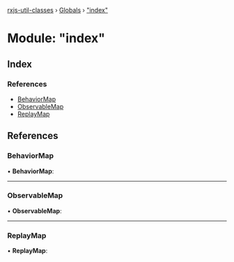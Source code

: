 [rxjs-util-classes](../README.md) › [Globals](../globals.md) › ["index"](_index_.md)

# Module: "index"

## Index

### References

* [BehaviorMap](_index_.md#behaviormap)
* [ObservableMap](_index_.md#observablemap)
* [ReplayMap](_index_.md#replaymap)

## References

###  BehaviorMap

• **BehaviorMap**:

___

###  ObservableMap

• **ObservableMap**:

___

###  ReplayMap

• **ReplayMap**:
